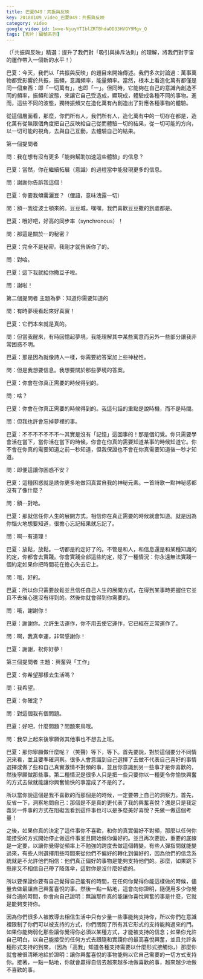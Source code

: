 ```yaml
---
title: 巴夏049：共振與反映
key: 20180109_video_巴夏049：共振與反映
category: video
google_video_id: 1wve-NjuyYTIblZRTBhdaOD33HVGY9Mgv_Q
tags: [影片｜編號系列]
---
```


（「共振與反映」精選：提升了我們對「吸引與排斥法則」的理解，將我們對宇宙的運作帶入一個新的水平！）

巴夏：今天，我們以「共振與反映」的題目來開始傳述。我們多次討論過：萬事萬物都受影響於共振，振頻，意識頻率，能量頻率。當然，根本上看造化萬有都僅是同一個東西：即「一切萬有」，也即「一」。但同時，它能夠在自己的意識內創造不同的頻率，振頻和波態，來讓它自己受造成，顯現成，體驗成各種不同的事物。進而，這些不同的波態，獨特振頻又在造化萬有內創造出了對應各種事物的體驗。

從這個層面看，那麼，你們所有人，我們所有人，造化萬有中的一切存在都是，造化萬有從無限個角度把自己反映給自己從而體驗一切的結果，從一切可能的方向，以一切可能的視角，去與自己互動，去體驗自己的結果。

第一個提問者

問：我在想有沒有更多「能夠幫助加速這些體驗」的信息？

巴夏：當然，你在繼續拓展（意識）的過程當中能發現更多的信息。

問：謝謝你告訴我這個！

巴夏：你要我傾囊灑豆？（俚語，意味洩露一切）

問：額⋯我從波士頓來的。豆豆城，嘿嘿，我們喜歡豆豆撒的到處都是。

巴夏：哦好吧，好高的同步率（synchronous）！

問：那這是關於⋯的秘密？

巴夏：完全不是秘密。我剛才就告訴你了的。

問：對哈。

巴夏：這下我就給你撒豆子啦。

問：謝啦！

第二個提問者 主題為夢：知道你需要知道的

問：有時夢境看起來好真實！

巴夏：它們本來就是真的。

問：但當我醒來，有時回憶起夢境，我能理解其中某些寓意而另外一些部分讓我非常困惑不明。

巴夏：那是因為就像詩人一樣，你需要給答案加上些神秘性。

問：但是我想要信息。我想要關於那些夢境的答案。

巴夏：你會在你真正需要的時候得到的。

問：啥？

巴夏：你會在你真正需要的時候得到的。我這句話的重點是說時機，而不是時間。

問：但我也許會忘掉夢裡的事。

巴夏：不不不不不不不～其實是沒有「記憶」這回事的！那是個幻覺。你只需要學會活在當下，當你活在當下的時候，你會在你真的需要知道某事的時候知道它。你不會在你真的需要知道之前一秒知道，但我保證也不會在你真需要知道後一秒才知道。

問：即便這讓你困惑不安？

巴夏：這種困惑就是誘你更多地做回真實自我的神秘元素。一首詩歌一點神秘感都沒有了像什麼？

問：額⋯對哈。

巴夏：那就信任你人生的展開方式。相信你在真正需要的時候就會知道。就是因為你惱火地想要知道，很擔心忘記結果就忘記了。

問：啊⋯有道理！

巴夏：放鬆，放鬆。一切都是約定好了的。不管是和人，和信息還是和某種知識的約定，你都會去實踐。你會實踐全部這些約定，除了一種情況：你永遠無法實踐一個約定如果你把時間花在擔心失去它上。

問：哦，好的。

巴夏：所以你只需要放鬆並且信任自己人生的展開方式，在得到某事時把握住它並且不去操心還沒有得到的。然後你就會得到你需要的。

問：哦，謝謝你！

巴夏：謝謝你。允許生活運作，你不用去使它運作，它已經在正常運作了。

問：啊，我真幸運，非常感謝你！

巴夏：謝謝，祝你好夢！

第三個提問者 主題：興奮與「工作」

巴夏：你希望那樣去生活嗎？

問：我希望。

巴夏：你確定？

問：對這個我有個問題。

巴夏：好吧，什麼問題？問題來鳥哦。

問：我早上起來後寧願做其他事也不想去上班。

巴夏：那你寧願做什麼呢？（笑聲）等下，等下。首先要說，對於這個要分不同情況來看，並且要準確洞察。很多人會意識到自己選擇了去做不代表自己喜好的事情選擇或做了些和自己真實激情不對頻的事，並且你意識到另一些事才是你喜歡的，然後寧願做那些事。第二種情況是很多人只是把一些只要你以一種更令你愉快興奮的方式去做就能讓你興奮愉快的事當成了不是的了。

所以當你說這個是我不喜歡的而那個是的時候，一定要帶上自己的洞察力。首先，反省一下，洞察地問自己：那個是不是真的更代表了我的興奮喜悅？還是只是我定義另一件事的方式在阻礙我看到這件事也可以是多麼美好喜悅？先做一做這個考量！

之後，如果你真的決定了這件事你不喜歡，和你的真實偏好不對頻，那麼以任何你能接受的方式開始停止做這件事並且開始做你偏好的。並且再次要說，重要的底線是一定要，以讓你覺得從頻率上不勉強的跨度去做這個轉變。有些人彈指間就能變過來，有些人則選擇用些時間來從他們不偏好的轉化到偏好的，因為他們的信念系統就是不允許他們相信：他們真正偏好的事物是能夠支持他們的。那麼，如果跳下懸崖又不相信自己帶了降落傘，這對你是沒什麼好處的。

所以要保證你要有自己覺得自己能有的時間，在任何你覺得你能這樣做的時候，儘量去做最讓自己興奮喜悅的事。然後一點一點地，這會向你證明，隨便用多少你覺得合適的時間，你會向自己證明：無論那件真的能讓你喜悅興奮的事是什麼，它就是能夠支持你。

因為你們很多人被教導去相信生活中只有少量一些事能夠支持你，所以你們在意識裡限制了你們可以被支持的方式，你們關閉了所有其它形式的支持能夠過來的門。如果你能夠弱化那些讓你覺得你必須以某種方式，才能被支持的信念；如果你允許自己明白，以自己能接受的任何方式去跟隨和實踐你的最高喜悅興奮，並且允許各種形式支持的到來，（因為「高我」知道各種支持需要以什麼形式接觸你，）那麼你就會被很清晰地給於證明：讓你興奮喜悅的事物能夠以它自己需要的一切方式支持你。接著，一點一點地，你就會贏得自信去越來越多地做喜歡的事，越來越少地做不喜歡的事。
